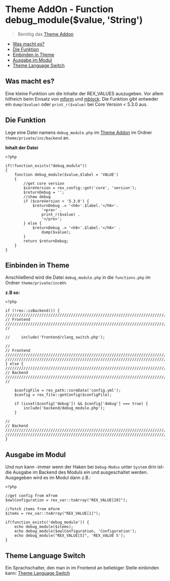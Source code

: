 # Theme AddOn - Function debug_module($value, 'String')

> Benötig das [Theme Addon](https://github.com/FriendsOfREDAXO/theme)

- [Was macht es?](#was-macht-es)
- [Die Funktion](#die-funktion)
- [Einbinden in Theme](#einbinden-in-theme)
- [Ausgabe im Modul](#ausgabe-im-modul)
- [Theme Language Switch](#theme-language-switch)

<a name="was-macht-es"></a>
## Was macht es?

Eine kleine Funktion um die Inhalte der REX_VALUES auszugeben. Vor allem hilfreich beim Einsatz von [mform](https://github.com/FriendsOfREDAXO/mform) und [mblock](https://github.com/FriendsOfREDAXO/mblock). Die Funktion gibt entweder ein `dump($value)` oder `print_r($value)` bei Core Version < 5.3.0 aus.

<a name="die-funktion"></a>
## Die Funktion

Lege eine Datei namens `debug_module.php` im [Theme Addon](https://github.com/FriendsOfREDAXO/theme) im Ordner `theme/private/inc/backend` an.

**Inhalt der Datei**
    
    <?php
    
    if(!function_exists("debug_module"))
    {
        function debug_module($value,$label = 'VALUE')
        {
            //get core version
            $coreVersion = rex_config::get('core', 'version');
            $returnDebug = '';
            //show debug
            if ($coreVersion < '5.3.0') {
                $returnDebug .= '<h6>'.$label.'</h6>'.
                    '<pre>' .
                    print_r($value) .
                    '</pre>';
            } else {
                $returnDebug .= '<h6>'.$label.'</h6>' .
                    dump($value);
            }
            return $returnDebug;
        }
    }

<a name="einbinden-in-theme"></a>
## Einbinden in Theme

Anschließend wird die Datei `debug_module.php` in die `functions.php` im Ordner `theme/private/inc`ein.

**z.B so:**

    <?php
    
    if (!rex::isBackend()) {
    //////////////////////////////////////////////////////////////////////////////////////////////////
    // Frontend //////////////////////////////////////////////////////////////////////////////////////
    //
    
    //     include('frontend/clang_switch.php');
        
    //
    // Frontend //////////////////////////////////////////////////////////////////////////////////////
    //////////////////////////////////////////////////////////////////////////////////////////////////
    } else {
    //////////////////////////////////////////////////////////////////////////////////////////////////
    // Backend ///////////////////////////////////////////////////////////////////////////////////////
    //
    
        $configFile = rex_path::coreData('config.yml');
        $config = rex_file::getConfig($configFile);
    
        if (isset($config['debug']) && $config['debug'] === true) {
            include('backend/debug_module.php');
        }
    
    //
    // Backend ///////////////////////////////////////////////////////////////////////////////////////
    //////////////////////////////////////////////////////////////////////////////////////////////////
    }

<a name="ausgabe-im-modul"></a>
## Ausgabe im Modul

Und nun kann -immer wenn der Haken bei `Debug-Modus` unter `System` drin ist- die Ausgabe im Backend des Moduls ein und ausgeschaltet werden. Ausgegeben wird es im Modul dann z.B.:

    <?php
    
    //get config from mfrom
    $owlConfiguration = rex_var::toArray("REX_VALUE[20]");
    
    //fetch items from mform
    $items = rex_var::toArray("REX_VALUE[1]");
    
    if(function_exists('debug_module')) {
        echo debug_module($items);
        echo debug_module($owlConfiguration, 'Configuration');
        echo debug_module("REX_VALUE[5]", 'REX_VALUE 5');
    }

<a name="theme-language-switch"></a>
## Theme Language Switch

Ein Sprachschalter, den man in im Frontend an beliebiger Stelle einbinden kann: [Theme Language Switch](https://github.com/FriendsOfREDAXO/tricks/blob/master/theme_language_switch.md)
